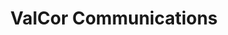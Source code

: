 ---
title: "ValCor Communications"
url: /east-hartford/valcor-communications/
shop: mobile phone
---